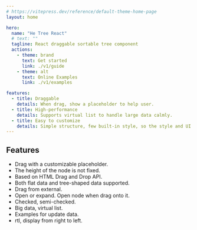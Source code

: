 ```yaml
---
# https://vitepress.dev/reference/default-theme-home-page
layout: home

hero:
  name: "He Tree React"
  # text: ""
  tagline: React draggable sortable tree component
  actions:
    - theme: brand
      text: Get started
      link: ./v1/guide
    - theme: alt
      text: Online Examples
      link: ./v1/examples

features:
  - title: Draggable
    details: When drag, show a placeholder to help user.
  - title: High-performance
    details: Supports virtual list to handle large data calmly.
  - title: Easy to customize
    details: Simple structure, few built-in style, so the style and UI can be easily customized.
---
```


## Features

- Drag with a customizable placeholder.
- The height of the node is not fixed.
- Based on HTML Drag and Drop API.
- Both flat data and tree-shaped data supported.
- Drag from external.
- Open or expand. Open node when drag onto it.
- Checked, semi-checked.
- Big data, virtual list.
- Examples for update data.
- rtl, display from right to left.
